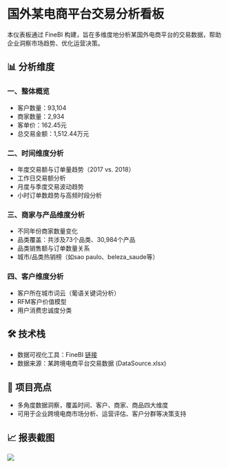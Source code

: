 # 国外某电商平台交易分析看板

本仪表板通过 FineBI 构建，旨在多维度地分析某国外电商平台的交易数据，帮助企业洞察市场趋势、优化运营决策。

## 📊 分析维度

### 一、整体概览
- 客户数量：93,104
- 商家数量：2,934
- 客单价：162.45元
- 总交易金额：1,512.44万元

### 二、时间维度分析
- 年度交易额与订单量趋势（2017 vs. 2018）
- 工作日交易额分析
- 月度与季度交易波动趋势
- 小时订单数趋势与高频时段分析

### 三、商家与产品维度分析
- 不同年份商家数量变化
- 品类覆盖：共涉及73个品类、30,984个产品
- 品类销售额与订单数量关系
- 城市/品类热销榜（如sao paulo、beleza_saude等）

### 四、客户维度分析
- 客户所在城市词云（葡语关键词分析）
- RFM客户价值模型
- 用户消费忠诚度分类

## 🛠️ 技术栈
- 数据可视化工具：FineBI [链接](https://pcdemo.finebi.com/webroot/decision/link/HFzQ)
- 数据来源：某跨境电商平台交易数据 (DataSource.xlsx)

## 📌 项目亮点
- 多角度数据洞察，覆盖时间、客户、商家、商品四大维度
- 可用于企业跨境电商市场分析、运营评估、客户分群等决策支持

## 📈 报表截图

![](DashboardScreenShot.jpg)
